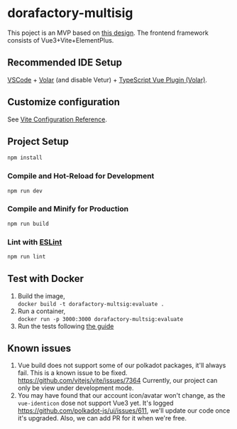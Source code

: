 # dorafactory-multisig
This poject is an MVP based on [this design](https://www.figma.com/file/NBavL709zClLkDMAqP1maR/Substrate-Multisig-Frontend-MVP?node-id=225%3A1575). The frontend framework consists of Vue3+Vite+ElementPlus.

## Recommended IDE Setup

[VSCode](https://code.visualstudio.com/) + [Volar](https://marketplace.visualstudio.com/items?itemName=johnsoncodehk.volar) (and disable Vetur) + [TypeScript Vue Plugin (Volar)](https://marketplace.visualstudio.com/items?itemName=johnsoncodehk.vscode-typescript-vue-plugin).

## Customize configuration

See [Vite Configuration Reference](https://vitejs.dev/config/).

## Project Setup

```sh
npm install
```

### Compile and Hot-Reload for Development

```sh
npm run dev
```

### Compile and Minify for Production

```sh
npm run build
```

### Lint with [ESLint](https://eslint.org/)

```sh
npm run lint
```

## Test with Docker
1. Build the image,  
```docker build -t dorafactory-multsig:evaluate . ```  
2. Run a container,  
```docker run -p 3000:3000 dorafactory-multsig:evaluate ```
3. Run the tests following [the guide](./docs/test-guide.md)

## Known issues
1. Vue build does not support some of our polkadot packages, it'll always fail. This is a known issue to be fixed.
https://github.com/vitejs/vite/issues/7364 Currently, our project can only be view under development mode.
2. You may have found that our account icon/avatar won't change, as the `vue-identicon` dose not support Vue3 yet. 
It's logged https://github.com/polkadot-js/ui/issues/611, we'll update our code once it's upgraded. Also, we can add PR for it when we're free.
